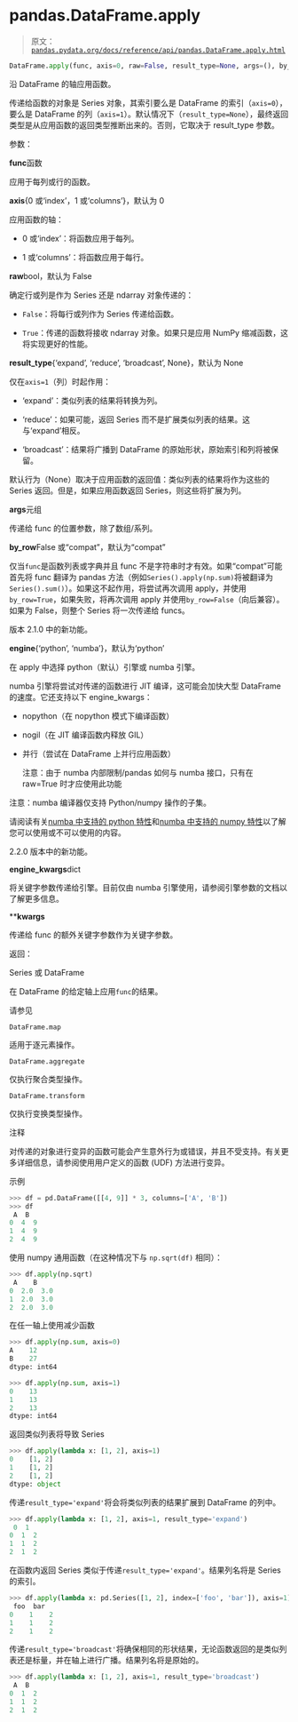 # pandas.DataFrame.apply

> 原文：[`pandas.pydata.org/docs/reference/api/pandas.DataFrame.apply.html`](https://pandas.pydata.org/docs/reference/api/pandas.DataFrame.apply.html)

```py
DataFrame.apply(func, axis=0, raw=False, result_type=None, args=(), by_row='compat', engine='python', engine_kwargs=None, **kwargs)
```

沿 DataFrame 的轴应用函数。

传递给函数的对象是 Series 对象，其索引要么是 DataFrame 的索引（`axis=0`），要么是 DataFrame 的列（`axis=1`）。默认情况下（`result_type=None`），最终返回类型是从应用函数的返回类型推断出来的。否则，它取决于 result_type 参数。

参数：

**func**函数

应用于每列或行的函数。

**axis**{0 或‘index’，1 或‘columns’}，默认为 0

应用函数的轴：

+   0 或‘index’：将函数应用于每列。

+   1 或‘columns’：将函数应用于每行。

**raw**bool，默认为 False

确定行或列是作为 Series 还是 ndarray 对象传递的：

+   `False`：将每行或列作为 Series 传递给函数。

+   `True`：传递的函数将接收 ndarray 对象。如果只是应用 NumPy 缩减函数，这将实现更好的性能。

**result_type**{‘expand’, ‘reduce’, ‘broadcast’, None}，默认为 None

仅在`axis=1`（列）时起作用：

+   ‘expand’：类似列表的结果将转换为列。

+   ‘reduce’：如果可能，返回 Series 而不是扩展类似列表的结果。这与‘expand’相反。

+   ‘broadcast’：结果将广播到 DataFrame 的原始形状，原始索引和列将被保留。

默认行为（None）取决于应用函数的返回值：类似列表的结果将作为这些的 Series 返回。但是，如果应用函数返回 Series，则这些将扩展为列。

**args**元组

传递给 func 的位置参数，除了数组/系列。

**by_row**False 或“compat”，默认为“compat”

仅当`func`是函数列表或字典并且 func 不是字符串时才有效。如果“compat”可能首先将 func 翻译为 pandas 方法（例如`Series().apply(np.sum)`将被翻译为`Series().sum()`）。如果这不起作用，将尝试再次调用 apply，并使用`by_row=True`，如果失败，将再次调用 apply 并使用`by_row=False`（向后兼容）。如果为 False，则整个 Series 将一次传递给 funcs。

版本 2.1.0 中的新功能。

**engine**{‘python’, ‘numba’}，默认为‘python’

在 apply 中选择 python（默认）引擎或 numba 引擎。

numba 引擎将尝试对传递的函数进行 JIT 编译，这可能会加快大型 DataFrame 的速度。它还支持以下 engine_kwargs：

+   nopython（在 nopython 模式下编译函数）

+   nogil（在 JIT 编译函数内释放 GIL）

+   并行（尝试在 DataFrame 上并行应用函数）

    注意：由于 numba 内部限制/pandas 如何与 numba 接口，只有在 raw=True 时才应使用此功能

注意：numba 编译器仅支持 Python/numpy 操作的子集。

请阅读有关[numba 中支持的 python 特性](https://numba.pydata.org/numba-doc/dev/reference/pysupported.html)和[numba 中支持的 numpy 特性](https://numba.pydata.org/numba-doc/dev/reference/numpysupported.html)以了解您可以使用或不可以使用的内容。

2.2.0 版本中的新功能。

**engine_kwargs**dict

将关键字参数传递给引擎。目前仅由 numba 引擎使用，请参阅引擎参数的文档以了解更多信息。

****kwargs**

传递给 func 的额外关键字参数作为关键字参数。

返回：

Series 或 DataFrame

在 DataFrame 的给定轴上应用`func`的结果。

请参见

`DataFrame.map`

适用于逐元素操作。

`DataFrame.aggregate`

仅执行聚合类型操作。

`DataFrame.transform`

仅执行变换类型操作。

注释

对传递的对象进行变异的函数可能会产生意外行为或错误，并且不受支持。有关更多详细信息，请参阅使用用户定义的函数 (UDF) 方法进行变异。

示例

```py
>>> df = pd.DataFrame([[4, 9]] * 3, columns=['A', 'B'])
>>> df
 A  B
0  4  9
1  4  9
2  4  9 
```

使用 numpy 通用函数（在这种情况下与 `np.sqrt(df)` 相同）：

```py
>>> df.apply(np.sqrt)
 A    B
0  2.0  3.0
1  2.0  3.0
2  2.0  3.0 
```

在任一轴上使用减少函数

```py
>>> df.apply(np.sum, axis=0)
A    12
B    27
dtype: int64 
```

```py
>>> df.apply(np.sum, axis=1)
0    13
1    13
2    13
dtype: int64 
```

返回类似列表将导致 Series

```py
>>> df.apply(lambda x: [1, 2], axis=1)
0    [1, 2]
1    [1, 2]
2    [1, 2]
dtype: object 
```

传递`result_type='expand'`将会将类似列表的结果扩展到 DataFrame 的列中。

```py
>>> df.apply(lambda x: [1, 2], axis=1, result_type='expand')
 0  1
0  1  2
1  1  2
2  1  2 
```

在函数内返回 Series 类似于传递`result_type='expand'`。结果列名将是 Series 的索引。

```py
>>> df.apply(lambda x: pd.Series([1, 2], index=['foo', 'bar']), axis=1)
 foo  bar
0    1    2
1    1    2
2    1    2 
```

传递`result_type='broadcast'`将确保相同的形状结果，无论函数返回的是类似列表还是标量，并在轴上进行广播。结果列名将是原始的。

```py
>>> df.apply(lambda x: [1, 2], axis=1, result_type='broadcast')
 A  B
0  1  2
1  1  2
2  1  2 
```
